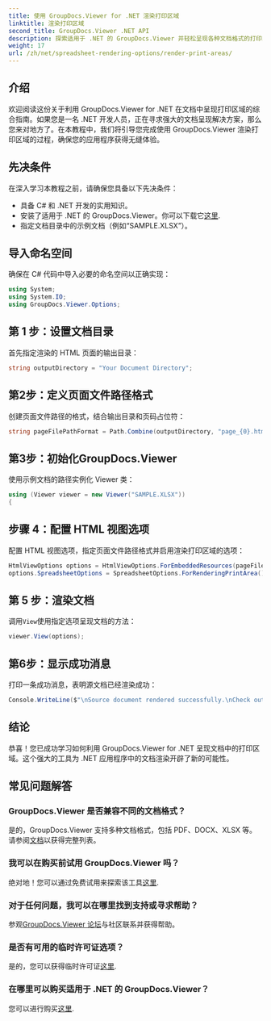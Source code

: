 ```yaml
---
title: 使用 GroupDocs.Viewer for .NET 渲染打印区域
linktitle: 渲染打印区域
second_title: GroupDocs.Viewer .NET API
description: 探索适用于 .NET 的 GroupDocs.Viewer 并轻松呈现各种文档格式的打印区域。立即免费试用！ #GroupDocs.Viewer
weight: 17
url: /zh/net/spreadsheet-rendering-options/render-print-areas/
---
```

## 介绍
欢迎阅读这份关于利用 GroupDocs.Viewer for .NET 在文档中呈现打印区域的综合指南。如果您是一名 .NET 开发人员，正在寻求强大的文档呈现解决方案，那么您来对地方了。在本教程中，我们将引导您完成使用 GroupDocs.Viewer 渲染打印区域的过程，确保您的应用程序获得无缝体验。
## 先决条件
在深入学习本教程之前，请确保您具备以下先决条件：
- 具备 C# 和 .NET 开发的实用知识。
- 安装了适用于 .NET 的 GroupDocs.Viewer。你可以下载它[这里](https://releases.groupdocs.com/viewer/net/).
- 指定文档目录中的示例文档（例如“SAMPLE.XLSX”）。
## 导入命名空间
确保在 C# 代码中导入必要的命名空间以正确实现：
```csharp
using System;
using System.IO;
using GroupDocs.Viewer.Options;
```
## 第 1 步：设置文档目录
首先指定渲染的 HTML 页面的输出目录：
```csharp
string outputDirectory = "Your Document Directory";
```
## 第2步：定义页面文件路径格式
创建页面文件路径的格式，结合输出目录和页码占位符：
```csharp
string pageFilePathFormat = Path.Combine(outputDirectory, "page_{0}.html");
```
## 第3步：初始化GroupDocs.Viewer
使用示例文档的路径实例化 Viewer 类：
```csharp
using (Viewer viewer = new Viewer("SAMPLE.XLSX"))
{
```
## 步骤 4：配置 HTML 视图选项
配置 HTML 视图选项，指定页面文件路径格式并启用渲染打印区域的选项：
```csharp
HtmlViewOptions options = HtmlViewOptions.ForEmbeddedResources(pageFilePathFormat);
options.SpreadsheetOptions = SpreadsheetOptions.ForRenderingPrintArea();
```
## 第 5 步：渲染文档
调用`View`使用指定选项呈现文档的方法：
```csharp
viewer.View(options);
```
## 第6步：显示成功消息
打印一条成功消息，表明源文档已经渲染成功：
```csharp
Console.WriteLine($"\nSource document rendered successfully.\nCheck output in {outputDirectory}.");
```
## 结论
恭喜！您已成功学习如何利用 GroupDocs.Viewer for .NET 呈现文档中的打印区域。这个强大的工具为 .NET 应用程序中的文档渲染开辟了新的可能性。
## 常见问题解答
### GroupDocs.Viewer 是否兼容不同的文档格式？
是的，GroupDocs.Viewer 支持多种文档格式，包括 PDF、DOCX、XLSX 等。请参阅[文档](https://tutorials.groupdocs.com/viewer/net/)以获得完整列表。
### 我可以在购买前试用 GroupDocs.Viewer 吗？
绝对地！您可以通过免费试用来探索该工具[这里](https://releases.groupdocs.com/).
### 对于任何问题，我可以在哪里找到支持或寻求帮助？
参观[GroupDocs.Viewer 论坛](https://forum.groupdocs.com/c/viewer/9)与社区联系并获得帮助。
### 是否有可用的临时许可证选项？
是的，您可以获得临时许可证[这里](https://purchase.groupdocs.com/temporary-license/).
### 在哪里可以购买适用于 .NET 的 GroupDocs.Viewer？
您可以进行购买[这里](https://purchase.groupdocs.com/buy).